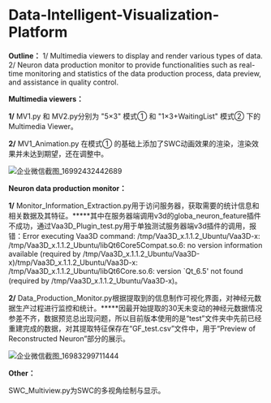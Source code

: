 # Data-Intelligent-Visualization-Platform
**Outline：**
1/ Multimedia viewers to display and render various types of data. 
2/ Neuron data production monitor to provide functionalities such as real-time monitoring and statistics of the data production process, data preview, and assistance in quality control.  

**Multimedia viewers：**

**1/** MV1.py 和 MV2.py分别为 "5×3" 模式① 和 "1×3+WaitingList" 模式② 下的Multimedia Viewer。

**2/** MV1_Animation.py 在模式① 的基础上添加了SWC动画效果的渲染，渲染效果并未达到期望，还在调整中。

![企业微信截图_16992432442689](https://github.com/JiangJIANG1223/Data-Intelligent-Visualization-Platform/assets/87358014/70558573-bfe6-4f1b-9d40-254c38bc0289)

**Neuron data production monitor：**

**1/** Monitor_Information_Extraction.py用于访问服务器，获取需要的统计信息和相关数据及其特征。*****其中在服务器端调用v3d的globa_neuron_feature插件不成功，通过Vaa3D_Plugin_test.py用于单独测试服务器端v3d插件的调用，报错：Error executing Vaa3D command: /tmp/Vaa3D_x.1.1.2_Ubuntu/Vaa3D-x: /tmp/Vaa3D_x.1.1.2_Ubuntu/libQt6Core5Compat.so.6: no version information available (required by /tmp/Vaa3D_x.1.1.2_Ubuntu/Vaa3D-x)/tmp/Vaa3D_x.1.1.2_Ubuntu/Vaa3D-x: /tmp/Vaa3D_x.1.1.2_Ubuntu/libQt6Core.so.6: version `Qt_6.5' not found (required by /tmp/Vaa3D_x.1.1.2_Ubuntu/Vaa3D-x)。

**2/** Data_Production_Monitor.py根据提取到的信息制作可视化界面，对神经元数据生产过程进行监控和统计。*****因最开始提取的30天未变动的神经元数据情况参差不齐，数据预览总出现问题，所以目前版本使用的是“test”文件夹中先前已经重建完成的数据，对其提取特征保存在“GF_test.csv”文件中，用于“Preview of Reconstructed Neuron”部分的展示。

![企业微信截图_16983299711444](https://github.com/JiangJIANG1223/Data-Intelligent-Visualization-Platform/assets/87358014/eb647843-6ac6-41c8-9ad2-a19ddb0c4f38)

**Other：**

SWC_Multiview.py为SWC的多视角绘制与显示。
